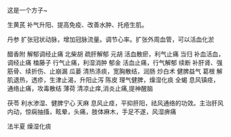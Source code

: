 这是一个方子~

生黄芪  补气升阳、提高免疫、改善水肿、托疮生肌。

丹参 扩张冠状动脉，增加冠脉流量。调节心率。扩张外周血管，可以活血化淤

醋香附 解郁调经止痛
北柴胡 疏肝解郁
元胡 活血散瘀，利气止痛
当归 补血活血，调经止痛
榼藤子 行气止痛，利湿消肿
郁金 活血止痛，行气解郁
续断 补肝肾、强筋骨、续折伤、止崩漏
瓜蒌 清热涤痰，宽胸散结，润肠
炒白术 健脾益气
葛根 解肌退热，透疹，生津止渴，升阳止泻
陈皮 理气健脾，燥湿化痰
全蝎 息风镇痉，通络止痛，攻毒散结
薄荷 清凉止痒,消炎止痛,提神醒脑

茯苓 利水渗湿、健脾宁心
天麻 息风止痉，平抑肝阳，祛风通络的功效。主治肝风内动，惊痫抽搐，眩晕，头痛，肢体麻木，手足不遂，风湿痹痛

法半夏 燥湿化痰
